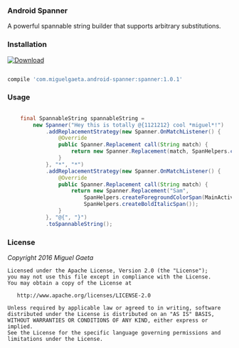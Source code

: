 ### Android Spanner

A powerful spannable string builder that supports arbitrary substitutions.

### Installation

[![Download](https://api.bintray.com/packages/mrkcsc/maven/com.miguelgaeta.spanner/images/download.svg)](https://bintray.com/mrkcsc/maven/com.miguelgaeta.spanner/_latestVersion)

```groovy

compile 'com.miguelgaeta.android-spanner:spanner:1.0.1'

```

### Usage

```java

    final SpannableString spannableString =
        new Spanner("Hey this is totally @{1121212} cool *miguel*!")
            .addReplacementStrategy(new Spanner.OnMatchListener() {
                @Override
                public Spanner.Replacement call(String match) {
                    return new Spanner.Replacement(match, SpanHelpers.createBoldSpan());
                }
            }, "*", "*")
            .addReplacementStrategy(new Spanner.OnMatchListener() {
                @Override
                public Spanner.Replacement call(String match) {
                    return new Spanner.Replacement("Sam",
                        SpanHelpers.createForegroundColorSpan(MainActivity.this, android.R.color.holo_red_dark),
                        SpanHelpers.createBoldItalicSpan());
                }
            }, "@{", "}")
            .toSpannableString();

```

### License

*Copyright 2016 Miguel Gaeta*

    Licensed under the Apache License, Version 2.0 (the "License");
    you may not use this file except in compliance with the License.
    You may obtain a copy of the License at

       http://www.apache.org/licenses/LICENSE-2.0

    Unless required by applicable law or agreed to in writing, software
    distributed under the License is distributed on an "AS IS" BASIS,
    WITHOUT WARRANTIES OR CONDITIONS OF ANY KIND, either express or implied.
    See the License for the specific language governing permissions and
    limitations under the License.
